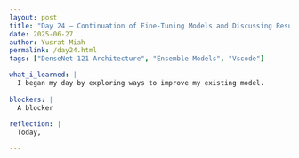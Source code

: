 ```yaml
---
layout: post
title: "Day 24 – Continuation of Fine-Tuning Models and Discussing Results"
date: 2025-06-27
author: Yusrat Miah
permalink: /day24.html
tags: ["DenseNet-121 Architecture", "Ensemble Models", "Vscode"]

what_i_learned: |
  I began my day by exploring ways to improve my existing model. 
  
blockers: |
  A blocker
  
reflection: |
  Today,   

---
```

